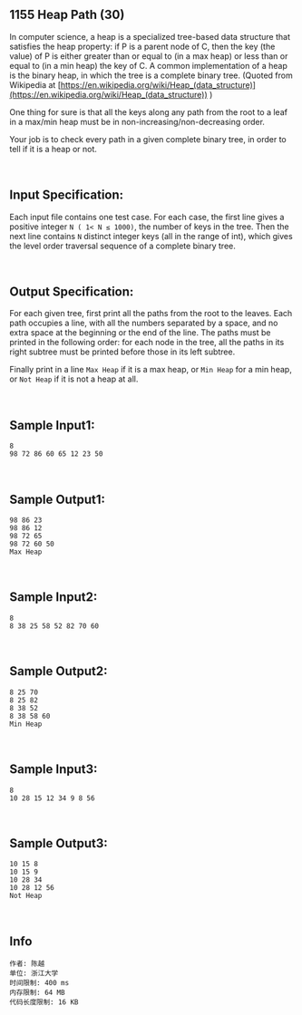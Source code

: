 ##	1155 Heap Path (30)

In computer science, a heap is a specialized tree-based data structure that satisfies the heap property: if P is a parent node of C, then the key (the value) of P is either greater than or equal to (in a max heap) or less than or equal to (in a min heap) the key of C. A common implementation of a heap is the binary heap, in which the tree is a complete binary tree. (Quoted from Wikipedia at [https://en.wikipedia.org/wiki/Heap_(data_structure)](https://en.wikipedia.org/wiki/Heap_(data_structure)) )

One thing for sure is that all the keys along any path from the root to a leaf in a max/min heap must be in non-increasing/non-decreasing order.

Your job is to check every path in a given complete binary tree, in order to tell if it is a heap or not.

<br>

##	Input Specification:

Each input file contains one test case. For each case, the first line gives a positive integer `N ( 1< N ≤ 1000)`, the number of keys in the tree. Then the next line contains `N` distinct integer keys (all in the range of int), which gives the level order traversal sequence of a complete binary tree.

<br>

##	Output Specification:

For each given tree, first print all the paths from the root to the leaves. Each path occupies a line, with all the numbers separated by a space, and no extra space at the beginning or the end of the line. The paths must be printed in the following order: for each node in the tree, all the paths in its right subtree must be printed before those in its left subtree.

Finally print in a line `Max Heap` if it is a max heap, or `Min Heap` for a min heap, or `Not Heap` if it is not a heap at all.

<br>

##	Sample Input1:

```
8
98 72 86 60 65 12 23 50
```

<br>

##	Sample Output1:

```
98 86 23
98 86 12
98 72 65
98 72 60 50
Max Heap
```

<br>

##	Sample Input2:

```
8
8 38 25 58 52 82 70 60
```

<br>

##	Sample Output2:

```
8 25 70
8 25 82
8 38 52
8 38 58 60
Min Heap
```

<br>

##	Sample Input3:

```
8
10 28 15 12 34 9 8 56
```

<br>

##	Sample Output3:

```
10 15 8
10 15 9
10 28 34
10 28 12 56
Not Heap
```

<br>

##	Info

```
作者: 陈越
单位: 浙江大学
时间限制: 400 ms
内存限制: 64 MB
代码长度限制: 16 KB
```
